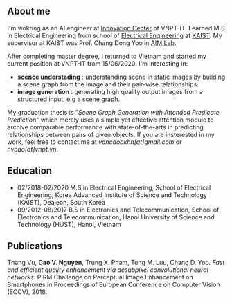 ## About me
I'm wokring as an AI engineer at [Innovation Center](icenter.ai) of VNPT-IT. I earned M.S in Electrical Engineering from school of [Electrical Engineering](ee.kaist.ac.kr) at [KAIST](kaist.ac.kr). My supervisor at KAIST was Prof. Chang Dong Yoo in [AIM Lab](slsp.kaist.ac.kr). 

After completing master degree, I returned to Vietnam and started my current position at VNPT-IT from 15/06/2020. I'm interesting in:
* __scence understading__ : understanding scene in static images by building a scene graph from the image and their pair-wise relationships. 
* __image generation__ : generating high quality output images from a structured input, e.g a scene graph. 

My graduation thesis is "*Scene Graph Generation with Attended Predicate Prediction*" which merely uses a simple yet effective attention module to archive comparable performance with state-of-the-arts in predicting relationships between pairs of given objects. If you are insterested in my work, feel free to contact me at *vancaobkhn[at]gmail.com* or *nvcao[at]vnpt.vn*. 

## Education
* 02/2018-02/2020 M.S in Electrical Engineering, School of Electrical Engineering, Korea Advanced Institute of Science and Technology (KAIST), Deajeon, South Korea
* 09/2012-08/2017 B.S in Electronics and Telecommunication, School of Electronics and Telecommunication, Hanoi University of Science and Technology (HUST), Hanoi, Vietnam

## Publications

Thang Vu, **Cao V. Nguyen**, Trung X. Pham, Tung M. Luu, Chang D. Yoo. *Fast and efficient quality enhancement
via desubpixel convolutional neural networks*. PIRM Challenge on Perceptual Image Enhancement on Smartphones in Proceedings of European Conference on Computer Vision (ECCV), 2018.